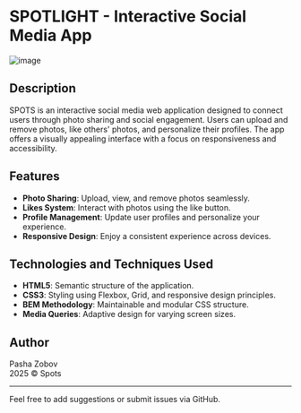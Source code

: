 # SPOTLIGHT - Interactive Social Media App

![image](https://github.com/user-attachments/assets/75cf42d7-dfcf-4e3f-8beb-ba00b0805ca6)


## Description
SPOTS is an interactive social media web application designed to connect users through photo sharing and social engagement. Users can upload and remove photos, like others' photos, and personalize their profiles. The app offers a visually appealing interface with a focus on responsiveness and accessibility.

## Features
- **Photo Sharing**: Upload, view, and remove photos seamlessly.
- **Likes System**: Interact with photos using the like button.
- **Profile Management**: Update user profiles and personalize your experience.
- **Responsive Design**: Enjoy a consistent experience across devices.

## Technologies and Techniques Used
- **HTML5**: Semantic structure of the application.
- **CSS3**: Styling using Flexbox, Grid, and responsive design principles.
- **BEM Methodology**: Maintainable and modular CSS structure.
- **Media Queries**: Adaptive design for varying screen sizes.

## Author
Pasha Zobov  
2025 © Spots

---

Feel free to add suggestions or submit issues via GitHub.
